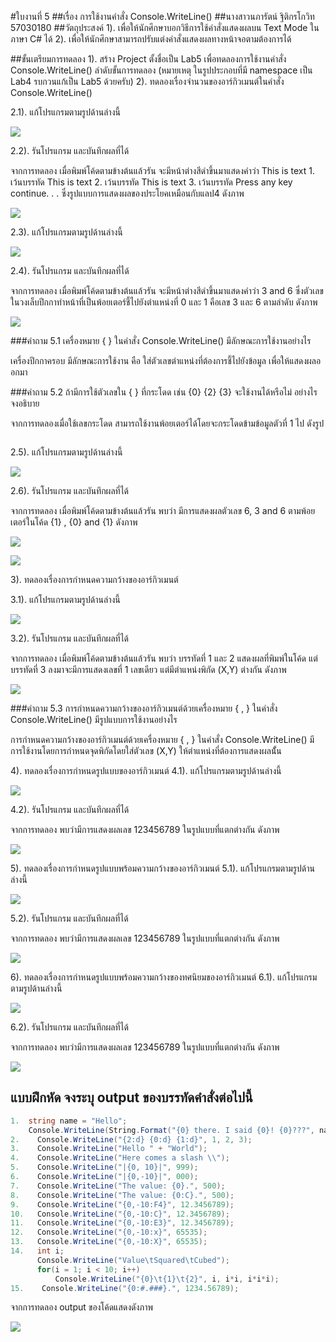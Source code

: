 #ใบงานที่ 5
##เรื่อง การใช้งานคำสั่ง Console.WriteLine()
##นางสาวนภารัตน์ ฐิติกรโกวิท 57030180
##วัตถุประสงค์
1). เพื่อให้นักศึกษาบอกวิธีการใช้คำสั่งแสดงผลบน Text Mode ในภาษา C# ได้
2). เพื่อให้นักศึกษาสามารถปรับแต่งคำสั่งแสดงผลทางหน้าจอตามต้องการได้

##ขั้นเตรียมการทดลอง
1). สร้าง Project ตั้งชื่อเป็น Lab5 เพื่อทดลองการใช้งานคำสั่ง Console.WriteLine()
ลำดับขั้นการทดลอง
(หมายเหตุ ในรูปประกอบที่มี namespace เป็น Lab4 รบกวนแก้เป็น Lab5 ด้วยครับ)
2). ทดลองเรื่องจำนวนของอาร์กิวเมนต์ในคำสั่ง Console.WriteLine()

 2.1). แก้โปรแกรมตามรูปด้านล่างนี้

  ![](https://github.com/Desktop-Programming-Lab-2559/LAB-05/blob/master/img/pic1.png)

  2.2). รันโปรแกรม และบันทึกผลที่ได้


จากการทดลอง เมื่อพิมพ์โค้ดตามข้างต้นแล้วรัน จะมีหน้าต่างสีดำขึ้นมาแสดงคำว่า This is text 1. เว้นบรรทัด  This is text 2. เว้นบรรทัด  This is text 3. เว้นบรรทัด Press any key continue. . . ซึ่งรูปแบบการแสดงผลของประโยคเหมือนกับแลป4 ดังภาพ

![](https://github.com/NAPHARAT/LAB-05/blob/master/img/Capture1.JPG)


2.3). แก้โปรแกรมตามรูปด้านล่างนี้
 
  ![](https://github.com/Desktop-Programming-Lab-2559/LAB-05/blob/master/img/pic2.png)

 2.4). รันโปรแกรม และบันทึกผลที่ได้


จากการทดลอง เมื่อพิมพ์โค้ดตามข้างต้นแล้วรัน จะมีหน้าต่างสีดำขึ้นมาแสดงคำว่า 3 and 6 ซึ่งตัวเลขในวงเล็บปีกกาทำหน้าที่เป็นพ้อยเตอร์ชี้ไปยังตำแหน่งที่ 0 และ 1 คือเลข 3 และ 6 ตามลำดับ ดังภาพ


![](https://github.com/NAPHARAT/LAB-05/blob/master/img/Capture2.JPG)



###คำถาม 5.1 เครื่องหมาย { }  ในคำสั่ง Console.WriteLine() มีลักษณะการใช้งานอย่างไร


เครื่องปีกกาครอบ มีลักษณะการใช้งาน คือ ใส่ตัวเลขตำแหน่งที่ต้องการชี้ไปยังข้อมูล เพื่อให้แสดงผลออกมา


###คำถาม 5.2  ถ้ามีการใช้ตัวเลขใน { } ที่กระโดด เช่น {0} {2} {3} จะใช้งานได้หรือไม่ อย่างไร จงอธิบาย


จากการทดลองเมื่อใช้เลขกระโดด สามารถใช้งานพ้อยเตอร์ได้โดยจะกระโดดข้ามข้อมูลตัวที่ 1 ไป ดังรูป

![]()
 
 2.5). แก้โปรแกรมตามรูปด้านล่างนี้

  ![](https://github.com/Desktop-Programming-Lab-2559/LAB-05/blob/master/img/pic3.png)

 2.6). รันโปรแกรม และบันทึกผลที่ได้


จากการทดลอง เมื่อพิมพ์โค้ดตามข้างต้นแล้วรัน พบว่า มีการแสดงผลตัวเลข 6, 3 and 6 ตามพ้อยเตอร์ในโค้ด {1} , {0} and {1} ดังภาพ

![](https://github.com/NAPHARAT/LAB-05/blob/master/img/Capture3.1.JPG)

![](https://github.com/NAPHARAT/LAB-05/blob/master/img/Capture3.2.JPG)

3). ทดลองเรื่องการกำหนดความกว้างของอาร์กิวเมนต์

  3.1). แก้โปรแกรมตามรูปด้านล่างนี้

  ![](https://github.com/Desktop-Programming-Lab-2559/LAB-05/blob/master/img/pic4.png)

  3.2). รันโปรแกรม และบันทึกผลที่ได้

จากการทดลอง เมื่อพิมพ์โค้ดตามข้างต้นแล้วรัน พบว่า บรรทัดที่ 1 และ 2 แสดงผลที่พิมพ์ในโค้ด แต่บรรทัดที่ 3 ลงมาจะมีการแสดงเลขที่ 1 เลขเดียว แต่มีตำแหน่งพิกัด (X,Y) ต่างกัน ดังภาพ 

![](https://github.com/NAPHARAT/LAB-05/blob/master/img/Capture5.JPG)

###คำถาม 5.3 การกำหนดความกว้างของอาร์กิวเมนต์ด้วยเครื่องหมาย { , }  ในคำสั่ง Console.WriteLine() มีรูปแบบการใช้งานอย่างไร


การกำหนดความกว้างของอาร์กิวเมนต์ด้วยเครื่องหมาย { , }  ในคำสั่ง Console.WriteLine() มีการใช้งานโดยการกำหนดจุดพิกัดโดยใส่ตัวเลข (X,Y) ให้ตำแหน่งที่ต้องการแสดงผลนั้้น 

4). ทดลองเรื่องการกำหนดรูปแบบของอาร์กิวเมนต์
  4.1). แก้โปรแกรมตามรูปด้านล่างนี้

  ![](https://github.com/Desktop-Programming-Lab-2559/LAB-05/blob/master/img/pic5.png)

  4.2). รันโปรแกรม และบันทึกผลที่ได้


จากการทดลอง พบว่ามีการแสดงผลเลข 123456789 ในรูปแบบที่แตกต่างกัน ดังภาพ
  
 ![](https://github.com/NAPHARAT/LAB-05/blob/master/img/Capture6.JPG) 

5). ทดลองเรื่องการกำหนดรูปแบบพร้อมความกว้างของอาร์กิวเมนต์
  5.1). แก้โปรแกรมตามรูปด้านล่างนี้
 
 ![](https://github.com/Desktop-Programming-Lab-2559/LAB-05/blob/master/img/pic6.png)

  5.2). รันโปรแกรม และบันทึกผลที่ได้


จากการทดลอง พบว่ามีการแสดงผลเลข 123456789 ในรูปแบบที่แตกต่างกัน ดังภาพ
  
 ![](https://github.com/NAPHARAT/LAB-05/blob/master/img/Capture5.2.JPG)


6). ทดลองเรื่องการกำหนดรูปแบบพร้อมความกว้างของทศนิยมของอาร์กิวเมนต์
  6.1). แก้โปรแกรมตามรูปด้านล่างนี้

 ![](https://github.com/Desktop-Programming-Lab-2559/LAB-05/blob/master/img/pic7.png)

  6.2). รันโปรแกรม และบันทึกผลที่ได้
  
  
  จากการทดลอง พบว่ามีการแสดงผลเลข 123456789 ในรูปแบบที่แตกต่างกัน ดังภาพ
  
  ![](https://github.com/NAPHARAT/LAB-05/blob/master/img/Capture6.2.JPG)
  

## แบบฝึกหัด จงระบุ output ของบรรทัดคำสั่งต่อไปนี้

```csharp
1.  string name = "Hello";
    Console.WriteLine(String.Format("{0} there. I said {0}! {0}???", name));
2.    Console.WriteLine("{2:d} {0:d} {1:d}", 1, 2, 3);
3.    Console.WriteLine("Hello " + "World");
4.    Console.WriteLine("Here comes a slash \\");
5.    Console.WriteLine("|{0, 10}|", 999);
6.    Console.WriteLine("|{0,-10}|", 000);
7.    Console.WriteLine("The value: {0}.", 500);
8.    Console.WriteLine("The value: {0:C}.", 500);
9.    Console.WriteLine("{0,-10:F4}", 12.3456789);
10.   Console.WriteLine("{0,-10:C}", 12.3456789);
11.   Console.WriteLine("{0,-10:E3}", 12.3456789);
12.   Console.WriteLine("{0,-10:x}", 65535);
13.   Console.WriteLine("{0,-10:X}", 65535);
14.   int i; 
      Console.WriteLine("Value\tSquared\tCubed"); 
      for(i = 1; i < 10; i++) 
          Console.WriteLine("{0}\t{1}\t{2}", i, i*i, i*i*i); 
15.    Console.WriteLine("{0:#.###}.", 1234.56789);
```


จากการทดลอง output ของโค้ดแสดงดังภาพ

![](https://github.com/NAPHARAT/LAB-05/blob/master/img/Capture7.JPG)
